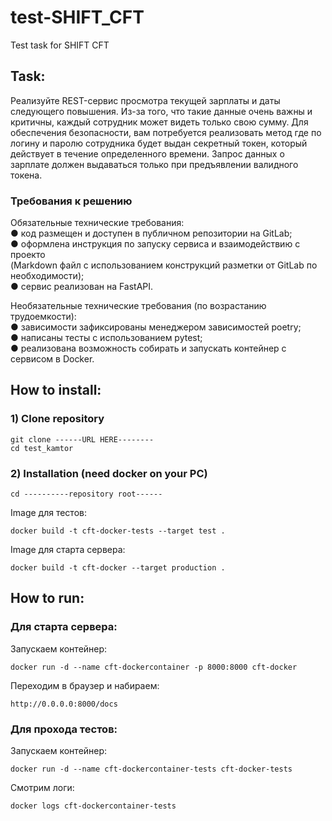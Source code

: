 # test-SHIFT_CFT
Test task for SHIFT CFT

## Task: 

Реализуйте REST-сервис просмотра текущей зарплаты и даты следующего
повышения. Из-за того, что такие данные очень важны и критичны, каждый
сотрудник может видеть только свою сумму. Для обеспечения безопасности, вам
потребуется реализовать метод где по логину и паролю сотрудника будет выдан
секретный токен, который действует в течение определенного времени. Запрос
данных о зарплате должен выдаваться только при предъявлении валидного токена.

### Требования к решению

Обязательные технические требования:<br />
● код размещен и доступен в публичном репозитории на GitLab;<br />
● оформлена инструкция по запуску сервиса и взаимодействию с проекто<br />
(Markdown файл с использованием конструкций разметки от GitLab по
необходимости);<br />
● сервис реализован на FastAPI.<br />

Необязательные технические требования (по возрастанию трудоемкости):<br />
● зависимости зафиксированы менеджером зависимостей poetry;<br />
● написаны тесты с использованием pytest;<br />
● реализована возможность собирать и запускать контейнер с сервисом в Docker.<br />


## How to install:
### 1) Clone repository
```
git clone ------URL HERE--------
cd test_kamtor
```
### 2) Installation (need docker on your PC) 
```
cd ----------repository root------
```
Image для тестов:
```
docker build -t cft-docker-tests --target test .
```
Image для старта сервера:
```
docker build -t cft-docker --target production . 
```
## How to run:
### Для старта сервера:
Запускаем контейнер:
```
docker run -d --name cft-dockercontainer -p 8000:8000 cft-docker
```
Переходим в браузер и набираем:
```
http://0.0.0.0:8000/docs
```
### Для прохода тестов:
Запускаем контейнер:
```
docker run -d --name cft-dockercontainer-tests cft-docker-tests
```
Смотрим логи:
```
docker logs cft-dockercontainer-tests
```
